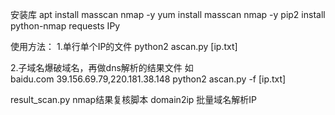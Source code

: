 安装库
apt install masscan nmap -y
yum install masscan nmap -y
pip2 install python-nmap requests IPy

使用方法：
1.单行单个IP的文件
python2  ascan.py  [ip.txt]

2.子域名爆破域名，再做dns解析的结果文件  如  
baidu.com 39.156.69.79,220.181.38.148
python2  ascan.py -f [ip.txt]

result_scan.py   nmap结果复核脚本
domain2ip  批量域名解析IP